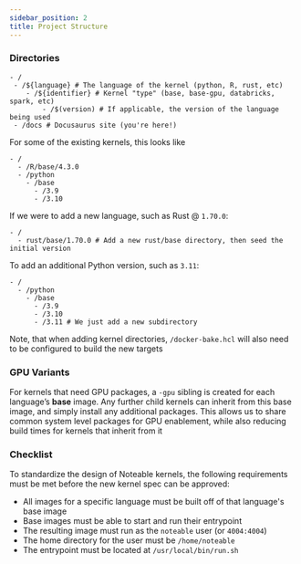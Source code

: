 ```yaml
---
sidebar_position: 2
title: Project Structure
---
```


### Directories

```
- /
 - /${language} # The language of the kernel (python, R, rust, etc)
    - /${identifier} # Kernel "type" (base, base-gpu, databricks, spark, etc)
        - /$(version) # If applicable, the version of the language being used
 - /docs # Docusaurus site (you're here!)
```

For some of the existing kernels, this looks like
```
- /
  - /R/base/4.3.0
  - /python
    - /base
      - /3.9
      - /3.10
```

If we were to add a new language, such as Rust @ `1.70.0`:
```
- /
  - rust/base/1.70.0 # Add a new rust/base directory, then seed the initial version
```

To add an additional Python version, such as `3.11`:
```
- /
  - /python
    - /base
      - /3.9
      - /3.10
      - /3.11 # We just add a new subdirectory
```

Note, that when adding kernel directories, `/docker-bake.hcl` will also need to be
configured to build the new targets

### GPU Variants

For kernels that need GPU packages, a `-gpu` sibling is created for each language’s **base** image.
Any further child kernels can inherit from this base image, and simply install any additional packages.
This allows us to share common system level packages for GPU enablement, while also reducing build times
for kernels that inherit from it

### Checklist

To standardize the design of Noteable kernels, the following requirements must be met before the new kernel spec
can be approved:

- All images for a specific language must be built off of that language's base image
- Base images must be able to start and run their entrypoint
- The resulting image must run as the `noteable` user (or `4004:4004`)
- The home directory for the user must be `/home/noteable`
- The entrypoint must be located at `/usr/local/bin/run.sh`
